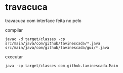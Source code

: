 # travacuca
travacuca com interface feita no pelo

compilar
```
javac -d target/classes -cp src/main/java/com/github/tavinescada/*.java src/main/java/com/github/tavinescada/gui/*.java
```

executar
```
java -cp target/classes com.github.tavinescada.Main 
```
